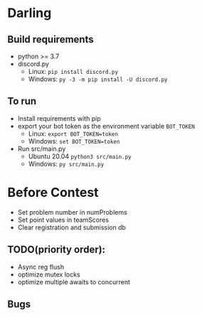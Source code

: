 # Darling


## Build requirements
  - python  >= 3.7
  - discord.py 
    - Linux:   `pip install discord.py`
    - Windows: `py -3 -m pip install -U discord.py`

## To run
  - Install requirements with pip
  - export your bot token as the environment variable `BOT_TOKEN`
    - Linux:   `export BOT_TOKEN=token`
    - Windows: `set BOT_TOKEN=token`
  - Run src/main.py
    - Ubuntu 20.04 `python3 src/main.py`
    - Windows:     `py src/main.py`

# Before Contest
- Set problem number in numProblems
- Set point values in teamScores
- Clear registration and submission db

## TODO(priority order):
- Async reg flush
- optimize mutex locks
- optimize multiple awaits to concurrent

## Bugs
